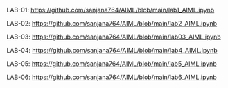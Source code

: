 LAB-01:
https://github.com/sanjana764/AIML/blob/main/lab1_AIML.ipynb

LAB-02:
https://github.com/sanjana764/AIML/blob/main/lab2_AIML.ipynb

LAB-03:
https://github.com/sanjana764/AIML/blob/main/lab03_AIML.ipynb

LAB-04:
https://github.com/sanjana764/AIML/blob/main/lab4_AIML.ipynb

LAB-05:
https://github.com/sanjana764/AIML/blob/main/lab5_AIML.ipynb

LAB-06:
https://github.com/sanjana764/AIML/blob/main/lab6_AIML.ipynb
